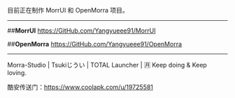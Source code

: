 目前正在制作 MorrUI 和 OpenMorra 项目。

---

##**MorrUI**
https://GitHub.com/Yangyueee91/MorrUI

##**OpenMorra**
https://GitHub.com/Yangyueee91/OpenMorra

---

Morra-Studio | Tsukiじうい | TOTAL Launcher | 🈷
Keep doing & Keep loving.

酷安传送门：https://www.coolapk.com/u/19725581